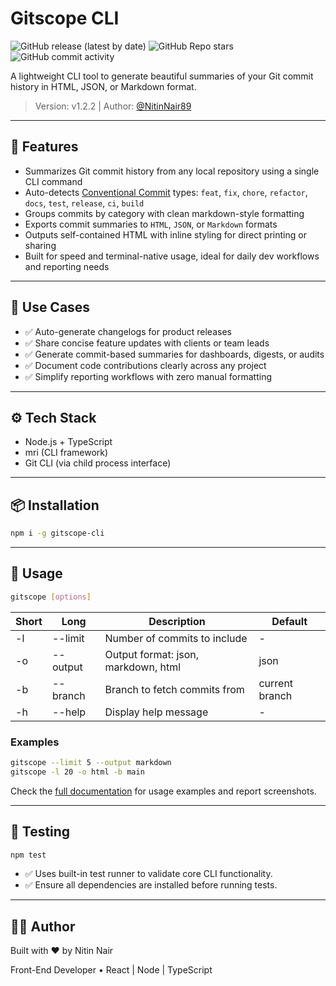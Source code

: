 # Gitscope CLI

![GitHub release (latest by date)](https://img.shields.io/github/v/release/NitinNair89/gitscope-cli) ![GitHub Repo stars](https://img.shields.io/github/stars/NitinNair89/gitscope-cli?style=social) ![GitHub commit activity](https://img.shields.io/github/commit-activity/m/NitinNair89/gitscope-cli)

A lightweight CLI tool to generate beautiful summaries of your Git commit history in HTML, JSON, or Markdown format.

> Version: v1.2.2 | Author: [@NitinNair89](https://github.com/NitinNair89)

---

<!-- GitHub SEO -->
<!-- keywords: gitscope, git summary tool, changelog generator, CLI git report, conventional commits, git html report, markdown changelog -->
<!-- description: gitscope-cli is a terminal-native tool that parses and summarizes Git commit history into clean changelogs. Supports export to HTML, JSON, and Markdown. -->

## 🚀 Features

- Summarizes Git commit history from any local repository using a single CLI command
- Auto-detects [Conventional Commit](https://www.conventionalcommits.org/en/v1.0.0/) types: `feat`, `fix`, `chore`, `refactor`, `docs`, `test`, `release`, `ci`, `build`
- Groups commits by category with clean markdown-style formatting
- Exports commit summaries to `HTML`, `JSON`, or `Markdown` formats
- Outputs self-contained HTML with inline styling for direct printing or sharing
- Built for speed and terminal-native usage, ideal for daily dev workflows and reporting needs

---

## 📌 Use Cases

- ✅ Auto-generate changelogs for product releases
- ✅ Share concise feature updates with clients or team leads
- ✅ Generate commit-based summaries for dashboards, digests, or audits
- ✅ Document code contributions clearly across any project
- ✅ Simplify reporting workflows with zero manual formatting

---

## ⚙️ Tech Stack

- Node.js + TypeScript
- mri (CLI framework)
- Git CLI (via child process interface)

---

## 📦 Installation

```bash
npm i -g gitscope-cli
```

---

## 🧪 Usage

```bash
gitscope [options]
```

| Short | Long     | Description                         | Default        |
| ----- | -------- | ----------------------------------- | -------------- |
| -l    | --limit  | Number of commits to include        | -              |
| -o    | --output | Output format: json, markdown, html | json           |
| -b    | --branch | Branch to fetch commits from        | current branch |
| -h    | --help   | Display help message                | -              |

### Examples

```bash
gitscope --limit 5 --output markdown
gitscope -l 20 -o html -b main
```

Check the [full documentation](https://nitinnair89.github.io/gitscope-cli/) for usage examples and report screenshots.

---

## 🧪 Testing

```bash
npm test
```

- ✅ Uses built-in test runner to validate core CLI functionality.
- ✅ Ensure all dependencies are installed before running tests.

---

## 👨‍💻 Author

Built with ❤️ by Nitin Nair

Front-End Developer • React | Node | TypeScript

